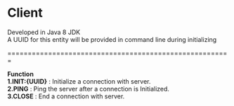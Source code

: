 **Client**  
=======================================================

Developed in Java 8 JDK  
A UUID for this entity will be provided in command line during initializing    

=======================================================

**Function**  
**1.INIT:{UUID}** 		: Initialize a connection with server.  
**2.PING**              : Ping the server after a connection is Initialized.  
**3.CLOSE** 			: End a connection with server.  

